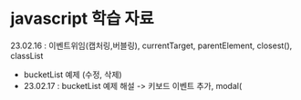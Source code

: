 # javascript 학습 자료
23.02.16 : 이벤트위임(캡처링,버블링), currentTarget, parentElement, closest(), classList
- bucketList 예제 (수정, 삭제)
- 23.02.17 : bucketList 예제 해설 
             -> 키보드 이벤트 추가, modal(<dialog>태그), <template> 태그 
